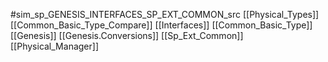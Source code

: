#sim_sp_GENESIS_INTERFACES_SP_EXT_COMMON_src
[[Physical_Types]]
[[Common_Basic_Type_Compare]]
[[Interfaces]]
[[Common_Basic_Type]]
[[Genesis]]
[[Genesis.Conversions]]
[[Sp_Ext_Common]]
[[Physical_Manager]]
